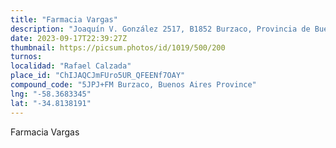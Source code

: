 ```yaml
---
title: "Farmacia Vargas"
description: "Joaquín V. González 2517, B1852 Burzaco, Provincia de Buenos Aires, Argentina"
date: 2023-09-17T22:39:27Z
thumbnail: https://picsum.photos/id/1019/500/200
turnos:
localidad: "Rafael Calzada"
place_id: "ChIJAQCJmFUro5UR_QFEENf7OAY"
compound_code: "5JPJ+FM Burzaco, Buenos Aires Province"
lng: "-58.3683345"
lat: "-34.8138191"
---
```


Farmacia Vargas